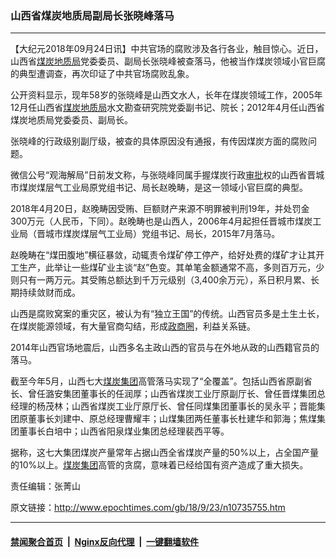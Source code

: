 ### 山西省煤炭地质局副局长张晓峰落马
------------------------

<p>【大纪元2018年09月24日讯】中共官场的腐败涉及各行各业，触目惊心。近日，山西省<a href="http://www.epochtimes.com/gb/tag/%E7%85%A4%E7%82%AD%E5%9C%B0%E8%B4%A8%E5%B1%80.html">煤炭地质局</a>党委委员、副局长张晓峰被查落马，他被当作煤炭领域小官巨腐的典型遭调查，再次印证了中共官场腐败乱象。</p>
<p>公开资料显示，现年58岁的张晓峰是山西文水人，长年在煤炭领域工作，2005年12月任山西省<a href="http://www.epochtimes.com/gb/tag/%E7%85%A4%E7%82%AD%E5%9C%B0%E8%B4%A8%E5%B1%80.html">煤炭地质局</a>水文勘查研究院党委副书记、院长；2012年4月任山西省煤炭地质局党委委员、副局长。</p>
<p>张晓峰的行政级别副厅级，被查的具体原因没有通报，有传因煤炭方面的腐败问题。</p>
<p>微信公号“观海解局”日前发文称，与张晓峰同属手握煤炭行政<a href="http://www.epochtimes.com/gb/tag/%E5%AE%A1%E6%89%B9.html">审批</a>权的山西省晋城市煤炭煤层气工业局原党组书记、局长赵晚畴，是这一领域小官巨腐的典型。</p>
<p>2018年4月20日，赵晚畴因受贿、巨额财产来源不明罪被判刑19年，并处罚金300万元（人民币，下同）。赵晚畴也是山西人，2006年4月起担任晋城市煤炭工业局（晋城市煤炭煤层气工业局）党组书记、局长，2015年7月落马。</p>
<p>赵晚畴在“煤田腹地”横征暴敛，动辄责令煤矿停工停产，给好处费的煤矿才让其开工生产，此举让一些煤矿业主谈“赵”色变。其单笔金额通常不高，多则百万元，少则只有一两万元。其受贿总额达到千万元级别（3,400余万元），系日积月累、长期持续敛财而成。</p>
<p>山西是腐败窝案的重灾区，被认为有“独立王国”的传统。山西官员多是土生土长，在煤炭能源领域，有大量官商勾结，形成<a href="http://www.epochtimes.com/gb/tag/%E6%94%BF%E5%95%86%E5%9C%88.html">政商圈</a>，利益关系链。</p>
<p>2014年山西官场地震后，山西多名主政山西的官员与在外地从政的山西籍官员的落马。</p>
<p>截至今年5月，山西七大<a href="http://www.epochtimes.com/gb/tag/%E7%85%A4%E7%82%AD%E9%9B%86%E5%9B%A2.html">煤炭集团</a>高管落马实现了“全覆盖”。包括山西省原副省长、曾任潞安集团董事长的任润厚；山西省煤炭工业厅原副厅长、曾任晋煤集团总经理的杨茂林；山西省煤炭工业厅原厅长、曾任同煤集团董事长的吴永平；晋能集团原董事长刘建中、原总经理曹耀丰；山煤集团两任董事长杜建华和郭海；焦煤集团董事长白培中；山西省阳泉煤业集团总经理裴西平等。</p>
<p>据称，这七大集团煤炭产量常年占据山西全省煤炭产量的50%以上，占全国产量的10%以上。<a href="http://www.epochtimes.com/gb/tag/%E7%85%A4%E7%82%AD%E9%9B%86%E5%9B%A2.html">煤炭集团</a>高管的贪腐，意味着已经给国有资产造成了重大损失。</p>
<p>责任编辑：张菁山</p>

原文链接：http://www.epochtimes.com/gb/18/9/23/n10735755.htm


------------------------
#### [禁闻聚合首页](https://github.com/gfw-breaker/banned-news/blob/master/README.md) &nbsp;|&nbsp; [Nginx反向代理](https://github.com/gfw-breaker/open-proxy/blob/master/README.md) &nbsp;|&nbsp; [一键翻墙软件](https://github.com/gfw-breaker/nogfw/blob/master/README.md)